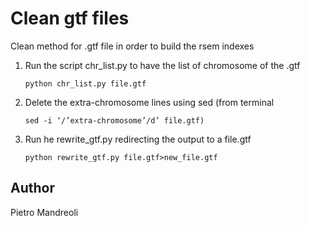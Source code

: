 Clean gtf files
===============

Clean method for .gtf file in order to build the rsem indexes

1. Run the script chr_list.py to have the list of chromosome of the .gtf
   ```
   python chr_list.py file.gtf
   ```

2. Delete the extra-chromosome lines using sed (from terminal
   ```
   sed -i ‘/’extra-chromosome’/d’ file.gtf)
   ```

3. Run he rewrite_gtf.py redirecting the output to a file.gtf
   ```
   python rewrite_gtf.py file.gtf>new_file.gtf
   ```

Author
------

Pietro Mandreoli
